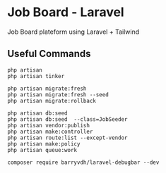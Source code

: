 # Job Board - Laravel 

Job Board plateform using Laravel + Tailwind


## Useful Commands
```
php artisan
php artisan tinker

php artisan migrate:fresh
php artisan migrate:fresh --seed
php artisan migrate:rollback

php artisan db:seed
php artisan db:seed  --class=JobSeeder
php artisan vendor:publish
php artisan make:controller
php artisan route:list --except-vendor
php artisan make:policy
php artisan queue:work

composer require barryvdh/laravel-debugbar --dev

```
